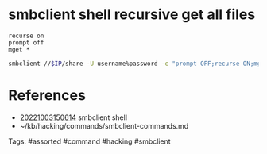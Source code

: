 # smbclient shell recursive get all files
```
recurse on
prompt off
mget *
```
```bash
smbclient //$IP/share -U username%password -c "prompt OFF;recurse ON;mget *"
```

# References
- [20221003150614](/zet/20221003150614/README.md) smbclient shell
- ~/kb/hacking/commands/smbclient-commands.md

Tags:
    #assorted #command #hacking #smbclient
